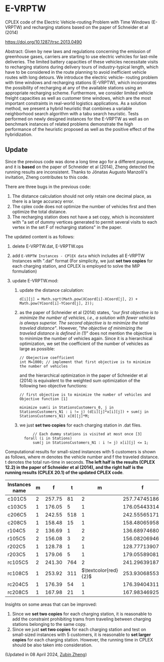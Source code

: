 # E-VRPTW

CPLEX code of the Electric Vehicle-routing Problem with Time Windows (E-VRPTW) and recharging stations based on the paper of Schneider et al (2014)

https://doi.org/10.1287/trsc.2013.0490

Abstract: Given by new laws and regulations concerning the emission of greenhouse gases, carriers are starting to use electric vehicles for last-mile deliveries. The limited battery capacities of these vehicles necessitate visits to recharging stations during delivery tours of industry-typical length, which have to be considered in the route planning to avoid inefficient vehicle routes with long detours. We introduce the electric vehicle- routing problem with time windows and recharging stations (E-VRPTW), which incorporates the possibility of recharging at any of the available stations using an appropriate recharging scheme. Furthermore, we consider limited vehicle freight capacities as well as customer time windows, which are the most important constraints in real-world logistics applications. As a solution method, we present a hybrid heuristic that combines a variable neighborhood search algorithm with a tabu search heuristic. Tests performed on newly designed instances for the E-VRPTW as well as on benchmark instances of related problems demonstrate the high performance of the heuristic proposed as well as the positive effect of the hybridization.



## Update

Since the previous code was done a long time ago for a different purpose, and it is **based** on the paper of Schneider et al (2014), Zheng detected the running results are inconsistent. Thanks to Jônatas Augusto Manzolli's invitation, Zheng contributes to this code.

There are three bugs in the previous code:

1. The distance calculation should not only retain one decimal place, as there is a large accuracy error.
2. The cplex code does not optimize the number of vehicles first and then optimize the total distance.
3. The recharging station does not have a set copy, which is inconsistent with "a set of dummy vertices generated to permit several visits to each vertex in the set F of recharging stations" in the paper.

The updated content is as follows:

1. delete E-VRPTW.dat,  E-VRPTW.ops

2. add `E-VRPTW Instances - CPlEX data` which includes all E-VRPTW Instances with ".dat" format  (For simplicity, we just **set two copies** for each charging station, and CPLEX is employed to solve the MIP formulation) 

3. update E-VRPTW.mod:

   1. update the distance calculation: 

      ```AMPL
      d[i][j] = Math.sqrt(Math.pow(XCoord[i]-XCoord[j], 2) + Math.pow(YCoord[i]-YCoord[j], 2));
      ```

   2. as the paper of Schneider et al (2014) states, *"our first objective is to minimize the number of vehicles, i.e., a solution with fewer vehicles is always superior. The second objective is to minimize the total traveled distance"*. However, "*the objective of minimizing the traveled distance is defined in (1)*" does not mention the objective is to minimize the number of vehicles again. Since it is a hierarchical optimization, we set the coefficient of the number of vehicles as large as possible: 
   
      ```
      // Obejective coefficient
      int M=1000; // implement that first objective is to minimize the number of vehicles
      ```
   
      and the hierarchical optimization in the paper of Schneider et al (2014) is equivalent to the weighted sum optimization of the following two objective functions:
   
      ```
      // first objective is to minimize the number of vehicles and Objective function [1]
      
      minimize sum(i in StationsCustomers_0, j in StationsCustomers_N1 : i != j) (d[i][j]*x[i][j]) + sum(j in StationsCustomers_N1) x[0][j]*M;
      ```
   
   3. we just **set two copies** for each charging station in .dat files.
   
      ```
         	// Each dummy stations is visited at most once [3]
      	forall (i in Stations)
      		sum(j in StationsCustomers_N1 : i != j) x[i][j] <= 1;
      ```

Computational results for small-sized instances with 5 customers is shown as follows, where m denotes the vehicle number and f the traveled distance. t denotes the total run-time in seconds. **The left half is the results (CPLEX 12.2) in the paper of Schneider et al (2014), and the right half is the running results (CPLEX 20.1) of the updated CPLEX code**.

| Instances name | m    | f      | t    | m    | f             | t    |
| -------------- | ---- | ------ | ---- | ---- | ------------- | ---- |
| c101C5         | 2    | 257.75 | 81   | 2    | 257.747451864 | 0.40 |
| c103C5         | 1    | 176.05 | 5    | 1    | 176.054433149 | 0.18 |
| c206C5         | 1    | 242.55 | 518  | 1    | 242.555651715 | 3.07 |
| c208C5         | 1    | 158.48 | 15   | 1    | 158.480659584 | 0.46 |
| r104C5         | 2    | 136.69 | 1    | 2    | 136.689746806 | 0.50 |
| r105C5         | 2    | 156.08 | 3    | 2    | 156.082069464 | 0.32 |
| r202C5         | 1    | 128.78 | 1    | 1    | 128.777139072 | 1.28 |
| r203C5         | 1    | 179.06 | 5    | 1    | 179.055890818 | 3.31 |
| rc105C5        | 2    | 241.30 | 764  | 2    | 241.296391877 | 4.37 |
| rc108C5        | 1    | 253.92 | 311  | $\textcolor{red}{2}$ | 253.930685538 | 2.82 |
| rc204C5        | 1    | 176.39 | 54   | 1    | 176.394043113 | 43.72 |
| rc208C5        | 1    | 167.98 | 21   | 1    | 167.98346925 | 2.06 |

Insights on some areas that can be improved:

1.  Since we **set two copies** for each charging station, it is reasonable to add the constraint prohibiting trams from traveling between charging stations belonging to the same copy.
1.  Since we just **set two copies** for each charging station and test on small-sized instances with 5 customers, it is reasonable to **set larger copies** for each charging station. However, the running time in CPLEX should be also taken into consideration.

(Updated in 08 April 2024, [Zubin Zheng](https://github.com/0SliverBullet))
